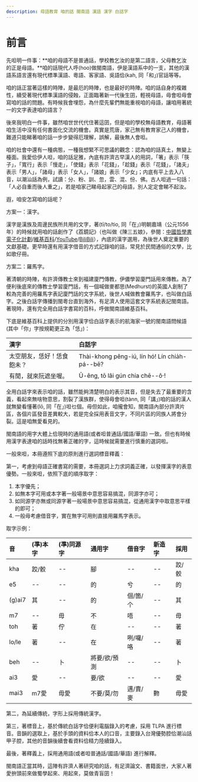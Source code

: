 ```yaml
---
description: 母語教育 咱的話 閩南語 漢語 漢字 白話字
---
```


# 前言

先呾明一件事：**咱的母語不是普通話，學校教乞汝的是第二語言，父母教乞汝的正是母語。**咱的話現代人呼\(hoo\)做閩南語，伊是漢語系中的一支，其他的漢語系語言還有現代標準漢語、粵語、客家語、吳語佮\(kah, 同「和」\)官話等等。

咱的話正當著這樣的時陣，是最厄的時陣，也是最好的時陣。咱的話自身的複雜性，續受著現代標準漢語的侵蝕，正面臨著新一代後生囝，輕視母語，毋會呾毋會寫咱的話的問題。有時候我會埋怨，為什麼先輩們無能重視咱的母語，讓咱用著統一的文字表達咱的語言？

後來我明白一件事，雖然咱世世代代住著這囝，但是咱的學校無母語教育，母語著咱生活中沒有任何書面化交流的機會。真實是荒唐，家己無有教育家己人的機會，難道只能睇著咱的話一步步變得厄理解，誤解，最後無人會呾。

咱的社會中還有一種病態，一種我想緊不可思議的觀念：認為咱的話真土，無變上檯面。我愛佮伊人呾，咱的話足雅，內底有許濟古早漢人的用詞，「箸」表示「筷子」，「寬行」表示「慢走」，「使錢」表示「花錢」，「趁錢」表示「花錢」，「諸夫」表示「男人」，「諸母」表示「女人」，「諸娘」表示「少女」；内底有平上去入八音，以潮汕話為例，試讀：分、粉、訓、忽，雲、混、份、佛。古人呾過一句話：「人必自重而後人重之」，若是咱家己睇毋起家己的母語，別人定定會睇不起汝。

遐，咱安怎寫咱的話呢？

方案一：漢字。

漢字是漢族及周邊民族所共用的文字，著\(tī/to/tio, 同「在」\)明朝嘉靖（公元1556年）的時候就用咱的話創作了《荔鏡記》（也叫做《陳三五娘》，參閱：[中國哲學書電子化計劃](https://ctext.org/wiki.pl?if=gb&chapter=127506)/[維基百科](https://zh.wikipedia.org/wiki/%E8%8D%94%E9%8F%A1%E8%A8%98)/[YouTube](https://www.youtube.com/watch?v=4CVeszy7Y2g)/[BiliBili](https://www.bilibili.com/video/av27775868?from=search&seid=10500904748348907559)），內底的漢字選用，為後世人奠定重要的文獻基礎。更早時還有用漢字借音的方式記錄咱的話，常見於民間通俗的文學，比如歌仔冊。

方案二：羅馬字。

著清朝的時陣，有許濟傳教士來到福建廈門傳教，伊儂學習廈門話用來傳教。為了便利後底來的傳教士學習廈門話，有一個喊做麥都思\(Medhurst\)的英國人創制了較為完善的用羅馬字表記廈門話的文字系統，後世人喊做教會羅馬字，也叫做白話字。之後白話字傳播到閩粵台直到海外，有足濟人使用這套文字系統表記閩南語。著現時，還有完全用白話字書寫的百科，呼做閩南語維基百科。‌

下底是維基百科上提供的分別用漢字佮白話字表示的航海家一號的閩南語問候語 \(其中「你」字按規範更正為「恁」\)：

| 漢字 | 白話字 |
| :--- | :--- |
| 太空朋友，恁好！恁食飽未？ | Thài-khong pêng-iú, lín hó! Lín chia̍h-pá--bē? |
| 有閒，就來阮遮坐喔。 | Ū-êng, tō lâi gún chia chē--ô·! |

全用白話字來表示咱的話，雖然能夠清楚明白的表示其音，但是失去了最重要的含義，看起來無啥物意思，割裂了漢族群，使得毋會呾\(tànn, 同「講」\)咱的話的漢人就無變看懂著\(lō, 同「在」\)呾乜個。毋但如此，咱攏會知，閩南語內部分許濟片區，各個片區發音差異較大，若是完全採用表音文字，不同片區的同族人將會分裂。這是咱無愛看見的。

閩南語的用字大體上佮現時的通用語\(或者呾普通話/國語/華語\) 一致。但也有時候用漢字表達咱的話時找無著正確的字，這時候就需要進行慎重的選詞啦。

一般來呾，本冊遵照下底的原則進行選詞標音釋義：

第一，考慮到母語正確書寫的需要，本冊選詞上力求詞義正確，以發揮漢字的表意優勢。一般來呾，依照下底的順序取字：

1. 本字優先；
2. 如無本字可用或本字著一般場景中意思容易搞混，同源字亦可；
3. 如同源字亦無或同源字著一般場景中意思容易搞混，從通用漢字中取意思平樣的即可；
4. 一般毋考慮借音字，實在無字可用則直接用羅馬字表示。

取字示例：

| 音 | \(準\)本字 | \(準\)同源字 | 通用字 | 借音字 | 新造字 | 採用 |
| :--- | :--- | :--- | :--- | :--- | :--- | :--- |
| kha | 跤/骹 | -- | 腳 | -- | -- | 跤/骹 |
| e5 | -- | -- | 的 | 兮 | -- | 的 |
| \(g\)ai7 | 其 | -- | 的 | 個/箇/个 | -- | 其 |
| m7 | -- | 毋 | 不 | 唔 | -- | 毋 |
| toh | 著 | 佇 | 在 | -- | -- | 著 |
| lo/le | 著 | -- | 在 | 咧/囉/咯 | -- | 著 |
| beh | -- | 卜 | 將要/欲/預測 | -- | -- | 卜 |
| ai3 | 愛 | -- | 要/欲 | -- | -- | 愛 |
| mai3 | m7愛 | 毋愛 | 不要/莫/勿 | 邁/賣/麥 | 覅 | 毋愛 |

第二，為延續傳統，字形上採用傳統漢字。

第三，著標音上，基於傳統白話字佮便利電腦錄入的考慮，採用 TLPA 進行標音。音韻的選取上，基於手頭的資料佮本人的口音，主要錄入台灣優勢腔佮潮汕話甲子腔，其他的音韻後續會看資料佮精力陸續錄入。

最後，著釋義上，採用通用語\(或者呾普通話/國語/華語\) 進行解釋。

閩南語正當其時，這陣有許濟人著研究咱的話，有足濟論文、書籍面世，大家人著愛拚頭前來做蜀學起來、用起來，莫做青盲囝！


